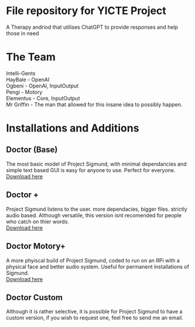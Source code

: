 # File repository for YICTE Project
A Therapy andriod that utilises ChatGPT to provide responses and help those in need

# The Team
Intelli-Gents <br>
HayBale - OpenAI <br>
Ogbeni - OpenAI, InputOutput <br>
Pengi - Motory<br>
Elementus - Core, InputOutput <br>
Mr Griffin - The man that allowed for this insane idea to possibly happen. <br>

# Installations and Additions
## Doctor (Base)
The most basic model of Project Sigmund, with minimal dependancies and simple text based GUI is easy for anyone to use. Perfect for everyone. <br>
[Download here](https://github.com/DaRealElementus/Project-Sigmund/tree/Doctor-Base-(dont-merge))<br>
## Doctor +
Project Sigmund listens to the user. more dependacies, bigger files. strictly audio based. Although versatile, this version isnt recomended for people who catch on thier words. <br>
[Download here](https://github.com/DaRealElementus/Project-Sigmund/tree/Doctor+-(dont-merge))<br>
## Doctor Motory+
A more phyiscal build of Project Sigmund, coded to run on an RPi with a physical face and better audio system. Useful for permanent installations of Sigmund. <br>
[Download here](https://github.com/DaRealElementus/Project-Sigmund/tree/DoctorMotory%2B-(dont-merge))<br>

## Doctor Custom
Although it is rather selective, it is possible for Project Sigmund to have a custom version, if you wish to request one, feel free to send me an email. <br>

